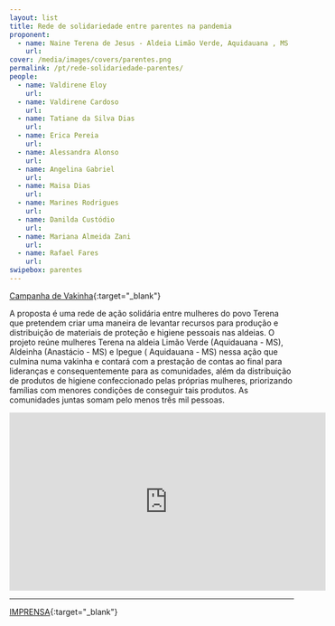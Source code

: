 ```yaml
---
layout: list
title: Rede de solidariedade entre parentes na pandemia 
proponent:
  - name: Naine Terena de Jesus - Aldeia Limão Verde, Aquidauana , MS
    url: 
cover: /media/images/covers/parentes.png
permalink: /pt/rede-solidariedade-parentes/
people:
  - name: Valdirene Eloy
    url: 
  - name: Valdirene Cardoso
    url: 
  - name: Tatiane da Silva Dias
    url: 
  - name: Erica Pereia
    url: 
  - name: Alessandra Alonso
    url: 
  - name: Angelina Gabriel
    url: 
  - name: Maisa Dias
    url: 
  - name: Marines Rodrigues
    url: 
  - name: Danilda Custódio
    url: 
  - name: Mariana Almeida Zani
    url: 
  - name: Rafael Fares
    url: 
swipebox: parentes
---
```


[Campanha de Vakinha](https://www.vakinha.com.br/vaquinha/acao-solidaria-etnia-terena-no-combate-ao-covid19){:target="_blank"}

A proposta é uma rede de ação solidária entre mulheres do povo Terena que pretendem criar uma maneira de levantar recursos
para produção e distribuição de materiais de proteção e higiene pessoais nas aldeias. O projeto reúne mulheres Terena na aldeia Limão Verde (Aquidauana - MS), Aldeinha (Anastácio - MS) e Ipegue ( Aquidauana - MS) nessa ação que culmina numa vakinha e contará com a prestação de contas ao final para lideranças e consequentemente para as comunidades, além da distribuição de produtos de higiene confeccionado pelas próprias mulheres, priorizando famílias com menores condições de conseguir tais produtos. As comunidades juntas somam pelo menos três mil pessoas.


<div class="video-wrapper video-wrapper-16x9">
<iframe width="560" height="315" src="https://www.youtube.com/embed/TtUMfY8IfgE" frameborder="0" allow="accelerometer; autoplay; encrypted-media; gyroscope; picture-in-picture" allowfullscreen></iframe>
</div>

---

[IMPRENSA](/2ed/pt/imprensa/parentes){:target="_blank"}